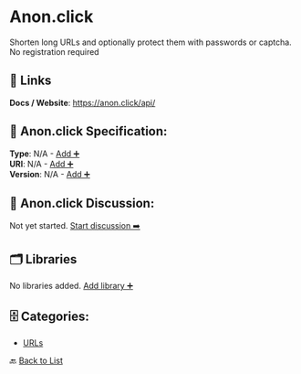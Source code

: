 # Anon.click

Shorten long URLs and optionally protect them with passwords or captcha.  No registration required

##  🔗 Links
**Docs / Website**: https://anon.click/api/

## 🧬 Anon.click Specification:
**Type**: N/A - [Add ➕](https://github.com/apis-list/apis-list/edit/main/apis.yaml#L785)  
**URI**: N/A - [Add ➕](https://github.com/apis-list/apis-list/edit/main/apis.yaml#L785)  
**Version**: N/A - [Add ➕](https://github.com/apis-list/apis-list/edit/main/apis.yaml#L785)

## 💬 Anon.click Discussion:
Not yet started. [Start discussion ➡️](https://github.com/apis-list/apis-list/discussions/new)

## 🗂️ Libraries

No libraries added. [Add library ➕](https://github.com/apis-list/apis-list/edit/main/apis.yaml#L785)    


## 🗄️ Categories:
- [URLs](https://github.com/apis-list/apis-list#urls-)

🔙  [Back to List](https://github.com/apis-list/apis-list)
